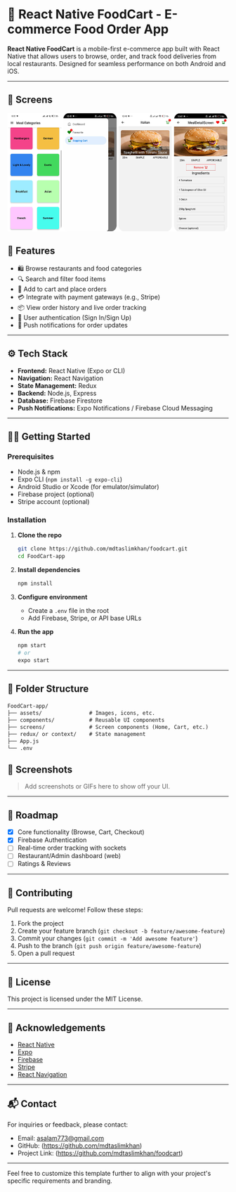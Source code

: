 # 🍕 React Native FoodCart - E-commerce Food Order App

**React Native FoodCart** is a mobile-first e-commerce app built with React Native that allows users to browse, order, and track food deliveries from local restaurants. Designed for seamless performance on both Android and iOS.

---

## 🚀 Screens

![Images!](assets/foodcart.png)

## 📱 Features

- 🛍️ Browse restaurants and food categories
- 🔍 Search and filter food items
- 🧺 Add to cart and place orders
- 💳 Integrate with payment gateways (e.g., Stripe)
- 📦 View order history and live order tracking
- 🔐 User authentication (Sign In/Sign Up)
- 🔔 Push notifications for order updates

---

## ⚙️ Tech Stack

- **Frontend:** React Native (Expo or CLI)
- **Navigation:** React Navigation
- **State Management:** Redux
- **Backend:** Node.js, Express
- **Database:** Firebase Firestore
- **Push Notifications:** Expo Notifications / Firebase Cloud Messaging

---

## 🧑‍💻 Getting Started

### Prerequisites

- Node.js & npm
- Expo CLI (`npm install -g expo-cli`)
- Android Studio or Xcode (for emulator/simulator)
- Firebase project (optional)
- Stripe account (optional)

### Installation

1. **Clone the repo**
   ```bash
   git clone https://github.com/mdtaslimkhan/foodcart.git
   cd FoodCart-app
   ```

2. **Install dependencies**
   ```bash
   npm install
   ```

3. **Configure environment**
   - Create a `.env` file in the root
   - Add Firebase, Stripe, or API base URLs

4. **Run the app**
   ```bash
   npm start
   # or
   expo start
   ```

---

## 📁 Folder Structure

```
FoodCart-app/
├── assets/               # Images, icons, etc.
├── components/           # Reusable UI components
├── screens/              # Screen components (Home, Cart, etc.)
├── redux/ or context/    # State management
├── App.js
└── .env
```


## 📸 Screenshots

> Add screenshots or GIFs here to show off your UI.

---

## 🚀 Roadmap

- [x] Core functionality (Browse, Cart, Checkout)
- [x] Firebase Authentication
- [ ] Real-time order tracking with sockets
- [ ] Restaurant/Admin dashboard (web)
- [ ] Ratings & Reviews

---

## 🤝 Contributing

Pull requests are welcome! Follow these steps:

1. Fork the project
2. Create your feature branch (`git checkout -b feature/awesome-feature`)
3. Commit your changes (`git commit -m 'Add awesome feature'`)
4. Push to the branch (`git push origin feature/awesome-feature`)
5. Open a pull request

---

## 📄 License

This project is licensed under the MIT License.

---

## 🙌 Acknowledgements

- [React Native](https://reactnative.dev/)
- [Expo](https://expo.dev/)
- [Firebase](https://firebase.google.com/)
- [Stripe](https://stripe.com/)
- [React Navigation](https://reactnavigation.org/)

---

## 📬 Contact

For inquiries or feedback, please contact:

- Email: asalam773@gmail.com
- GitHub: (https://github.com/mdtaslimkhan)
- Project Link: (https://github.com/mdtaslimkhan/foodcart)

---

Feel free to customize this template further to align with your project's specific requirements and branding. 